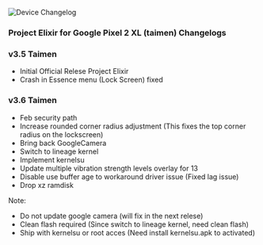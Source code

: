 ![Device Changelog](https://i.imgur.com/C0Wcdr5.png)
### Project Elixir for Google Pixel 2 XL (taimen) Changelogs

### v3.5 Taimen
- Initial Official Relese Project Elixir
- Crash in Essence menu (Lock Screen) fixed

### v3.6 Taimen
- Feb security path
- Increase rounded corner radius adjustment (This fixes the top corner radius on the lockscreen)
- Bring back GoogleCamera
- Switch to lineage kernel
- Implement kernelsu
- Update multiple vibration strength levels overlay for 13
- Disable use buffer age to workaround driver issue (Fixed lag issue)
- Drop xz ramdisk

Note:
- Do not update google camera (will fix in the next relese)
- Clean flash required (Since switch to lineage kernel, need clean flash)
- Ship with kernelsu or root acces (Need install kernelsu.apk to activated)
